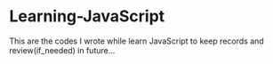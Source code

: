 # Learning-JavaScript
This are the codes I wrote while learn JavaScript to keep records and review(if_needed) in future...
